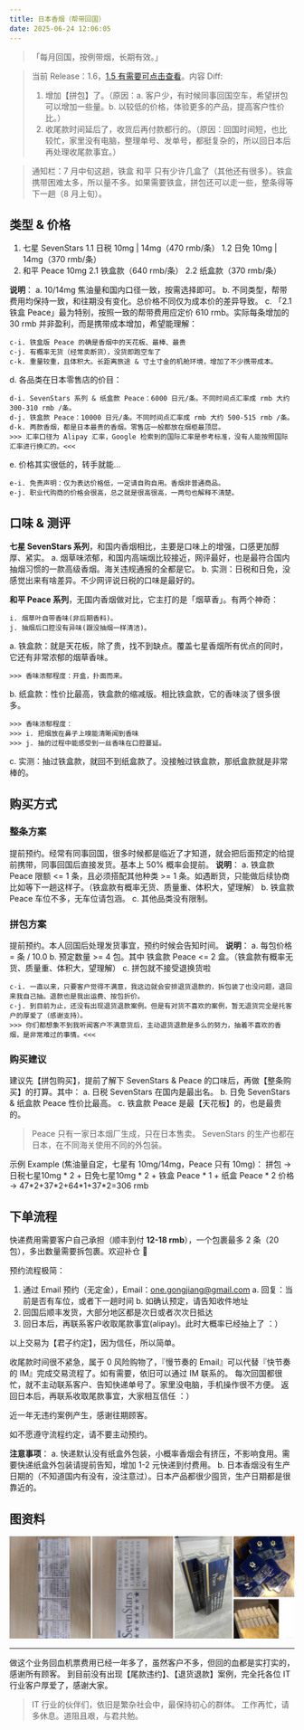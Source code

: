 ```yaml
---
title: 日本香烟（帮带回国）
date: 2025-06-24 12:06:05
---
```


> 「每月回国，按例带烟，长期有效。」

> 当前 Release：1.6，[1.5 有需要可点击查看](https://www.yigegongjiang.com/cigarette/v1-5)。内容 Diff:
>
> 1. 增加【拼包】了。（原因：a. 客户少，有时候同事回国空车，希望拼包可以增加一些量。b. 以较低的价格，体验更多的产品，提高客户性价比。）
> 2. 收尾款时间延后了，收货后再付款都行的。（原因：回国时间短，也比较忙，家里没有电脑，整理单号、发单号，都挺复杂的，所以回日本后再处理收尾款事宜。）

> 通知栏：7 月中旬这趟，铁盒 和平 只有少许几盒了（其他还有很多）。铁盒携带困难太多，所以量不多。如果需要铁盒，拼包还可以走一些，整条得等下一趟（8 月上旬）。

## 类型 & 价格

1. 七星 SevenStars
   1.1 日税 10mg | 14mg（470 rmb/条）
   1.2 日免 10mg | 14mg（370 rmb/条）
2. 和平 Peace 10mg
   2.1 铁盒款（640 rmb/条）
   2.2 纸盒款（370 rmb/条）

**说明**：
a. 10/14mg 焦油量和国内口径一致，按需选择即可。
b. 不同类型，帮带费用均保持一致，和往期没有变化。总价格不同仅为成本价的差异导致。
c. 「2.1 铁盒 Peace」最为特别，按照一致的帮带费用应定价 610 rmb。实际每条增加的 30 rmb 并非盈利，而是携带成本增加，希望能理解：

    c-i. 铁盒版 Peace 的确是香烟中的天花板、最棒、最贵
    c-j. 有概率无货（经常卖断货），没货即跑空车了
    c-k. 重量较重，且体积大。长距离旅途 & 寸土寸金的机舱环境，增加了不少携带成本。

d. 各品类在日本零售店的价目：

    d-i. SevenStars 系列 & 纸盒款 Peace：6000 日元/条。不同时间点汇率成 rmb 大约 300-310 rmb /条。
    d-j. 铁盒款 Peace：10000 日元/条。不同时间点汇率成 rmb 大约 500-515 rmb /条。
    d-k. 两款香烟，都是日本最贵的香烟。零售店一般都放在烟柜最顶层。
    >>> 汇率口径为 Alipay 汇率，Google 检索到的国际汇率是参考标准，没有人能按照国际汇率进行换汇的。<<<

e. 价格其实很低的，转手就能...

    e-i. 免责声明：仅为表达价格低，一定请自购自用。香烟非普通商品。
    e-j. 职业代购商的价格会很高，总之就是很高很高，一两句也解释不清楚。

## 口味 & 测评

**七星 SevenStars 系列**，和国内香烟相比，主要是口味上的增强，口感更加醇厚、紧实。
a. 烟草味浓郁，和国内高端烟比较接近，网评最好，也是最符合国内抽烟习惯的一款高级香烟。海关违规通报的全都是它。
b. 实测：日税和日免，没感觉出来有啥差异。不少网评说日税的口味是最好的。

**和平 Peace 系列**，无国内香烟做对比，它主打的是「烟草香」。有两个神奇：

    i. 烟草叶自带香味(非后期香料)。
    j. 抽烟后口腔没有异味(跟没抽烟一样清洁)。
a. 铁盒款：就是天花板，除了贵，找不到缺点。覆盖七星香烟所有优点的同时，它还有非常浓郁的烟草香味。

    >>> 香味浓郁程度：开盒，扑面而来。
b. 纸盒款：性价比最高，铁盒款的缩减版。相比铁盒款，它的香味淡了很多很多。

    >>> 香味浓郁程度：
    >>> i. 把烟放在鼻子上嗅能清晰闻到香味
    >>> j. 抽的过程中能感受到一丝香味在口腔蔓延。
c. 实测：抽过铁盒款，就回不到纸盒款了。没接触过铁盒款，那纸盒款就是非常棒的。

## 购买方式

### 整条方案

提前预约。经常有同事回国，很多时候都是临近了才知道，就会把后面预定的给提前携带，同事回国后直接发货。基本上 50% 概率会提前。
**说明**：
a. 铁盒款 Peace 限额 <= 1 条，且必须搭配其他种类 >= 1 条。如遇断货，只能做后续协商比如等下一趟这样子。（铁盒款有概率无货、质量重、体积大，望理解）
b. 铁盒款 Peace 车位不多，无车位请包涵。
c. 其他品类没有限制。

### 拼包方案

提前预约。本人回国后处理发货事宜，预约时候会告知时间。
**说明**：
a. 每包价格 = 条 / 10.0
b. 预定数量 >= 4 包。其中 铁盒款 Peace <= 2 盒。（铁盒款有概率无货、质量重、体积大，望理解）
c. 拼包就不接受退换货啦

    c-i. 一直以来，只要客户觉得不满意，我这边就会安排退货退款的，拆包装了也没问题，退回来我自己抽。退款也是我出运费、按包折价。
    c-j. 到目前为止，还没有出现退货退款案例。但是有对货不喜欢的案例，暂无退货完全是托客户的厚爱了（感谢支持）。
    >>> 你们都想象不到我听闻客户不满意货后，主动退货退款是多么的努力，抽着不喜欢的香烟，是非常难过的事情。<<<

### 购买建议

建议先【拼包购买】，提前了解下 SevenStars & Peace 的口味后，再做【整条购买】的打算。其中：
a. 日税 SevenStars 在国内是最出名。
b. 日免 SevenStars & 纸盒款 Peace 性价比最高。
c. 铁盒款 Peace 是最【天花板】的，也是最贵的。

> Peace 只有一家日本烟厂生成，只在日本售卖。
> SevenStars 的生产也都在日本，在不同海关使用不同的外包装。

示例 Example (焦油量自定，七星有 10mg/14mg，Peace 只有 10mg)：
拼包 -> 日税七星10mg \* 2 + 日免七星10mg \* 2 + 铁盒 Peace \* 1 + 纸盒 Peace \* 2
价格 -> 47\*2+37\*2+64\*1+37\*2=306 rmb


## 下单流程

快递费用需要客户自己承担（顺丰到付 **12-18 rmb**），一个包裹最多 2 条（20 包），多出数量需要拆包裹。欢迎补仓 🌹

预约流程极简：

1. 通过 Email 预约（无定金），Email：one.gongjiang@gmail.com
   a. 回复：当前是否有车位，或者下一趟时间
   b. 如确认预定，请告知收件地址
2. 回国后顺丰发货，大部分地区都是次日或者次次日抵达
3. 回日本后，再联系客户收取尾款事宜(alipay)。此时大概率已经抽上了 ：）

以上交易为【君子约定】，因为信任，所以简单。

收尾款时间很不紧急，属于 0 风险购物了，『慢节奏的 Email』可以代替『快节奏的 IM』完成交易流程了。如有需要，依旧可以通过 IM 联系的。
每次回国都很忙，就不主动联系客户、告知快递单号了。家里没电脑，手机操作很不方便。
返回日本后，再联系收取尾款事宜，大家相互信任 ：）

近一年无违约案例产生，感谢往期顾客。

如不愿遵守流程约定，请不要主动预约。

**注意事项**：
a. 快递默认没有纸盒外包装，小概率香烟会有挤压，不影响食用。需要快递纸盒外包装请提前告知，增加 1-2 元快递到付费用。
b. 日本香烟没有生产日期的（不知道国内有没有，没注意过）。日本产品都很少囤货，生产日期都是很靠近的。

## 图资料

![](https://raw.githubusercontent.com/yigegongjiang/image_space/main/blog_img/20250625111830739.jpg)

---

做这个业务回血机票费用已经一年多了，虽然客户不多，但回的血都是实打实的，感谢所有顾客。
到目前没有出现【尾款违约】、【退货退款】案例，完全托各位 IT 行业客户厚爱了，感谢大家。

> IT 行业的伙伴们，依旧是繁杂社会中，最保持初心的群体。
> 工作再忙，请多休息。道阻且艰，与君共勉。
